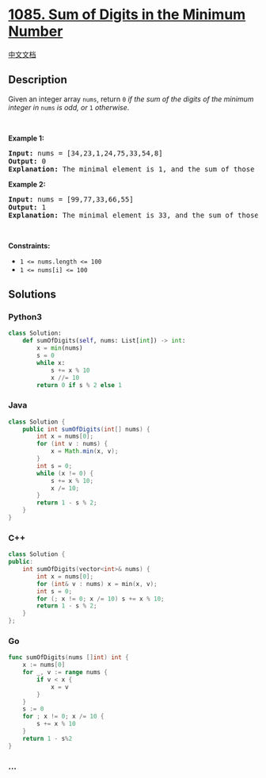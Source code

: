 # [1085. Sum of Digits in the Minimum Number](https://leetcode.com/problems/sum-of-digits-in-the-minimum-number)

[中文文档](/solution/1000-1099/1085.Sum%20of%20Digits%20in%20the%20Minimum%20Number/README.md)

## Description

<p>Given an integer array <code>nums</code>, return <code>0</code><em> if the sum of the digits of the minimum integer in </em><code>nums</code><em> is odd, or </em><code>1</code><em> otherwise</em>.</p>

<p>&nbsp;</p>
<p><strong class="example">Example 1:</strong></p>

<pre>
<strong>Input:</strong> nums = [34,23,1,24,75,33,54,8]
<strong>Output:</strong> 0
<strong>Explanation:</strong> The minimal element is 1, and the sum of those digits is 1 which is odd, so the answer is 0.
</pre>

<p><strong class="example">Example 2:</strong></p>

<pre>
<strong>Input:</strong> nums = [99,77,33,66,55]
<strong>Output:</strong> 1
<strong>Explanation:</strong> The minimal element is 33, and the sum of those digits is 3 + 3 = 6 which is even, so the answer is 1.
</pre>

<p>&nbsp;</p>
<p><strong>Constraints:</strong></p>

<ul>
	<li><code>1 &lt;= nums.length &lt;= 100</code></li>
	<li><code>1 &lt;= nums[i] &lt;= 100</code></li>
</ul>

## Solutions

<!-- tabs:start -->

### **Python3**

```python
class Solution:
    def sumOfDigits(self, nums: List[int]) -> int:
        x = min(nums)
        s = 0
        while x:
            s += x % 10
            x //= 10
        return 0 if s % 2 else 1
```

### **Java**

```java
class Solution {
    public int sumOfDigits(int[] nums) {
        int x = nums[0];
        for (int v : nums) {
            x = Math.min(x, v);
        }
        int s = 0;
        while (x != 0) {
            s += x % 10;
            x /= 10;
        }
        return 1 - s % 2;
    }
}
```

### **C++**

```cpp
class Solution {
public:
    int sumOfDigits(vector<int>& nums) {
        int x = nums[0];
        for (int& v : nums) x = min(x, v);
        int s = 0;
        for (; x != 0; x /= 10) s += x % 10;
        return 1 - s % 2;
    }
};
```

### **Go**

```go
func sumOfDigits(nums []int) int {
	x := nums[0]
	for _, v := range nums {
		if v < x {
			x = v
		}
	}
	s := 0
	for ; x != 0; x /= 10 {
		s += x % 10
	}
	return 1 - s%2
}
```

### **...**

```

```

<!-- tabs:end -->
